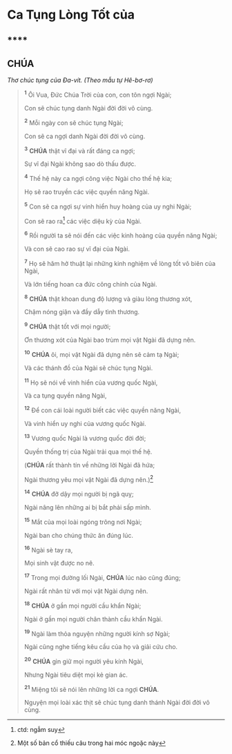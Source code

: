 # Ca Tụng Lòng Tốt của

## ****

## CHÚA
*Thơ chúc tụng của Đa-vít. (Theo mẫu tự Hê-bơ-rơ)*

> <sup><b>1</b></sup> Ôi Vua, Đức Chúa Trời của con, con tôn ngợi Ngài;
>
> Con sẽ chúc tụng danh Ngài đời đời vô cùng.
>
> <sup><b>2</b></sup> Mỗi ngày con sẽ chúc tụng Ngài;
>
> Con sẽ ca ngợi danh Ngài đời đời vô cùng.
>
> <sup><b>3</b></sup> **CHÚA** thật vĩ đại và rất đáng ca ngợi;
>
> Sự vĩ đại Ngài không sao dò thấu được.
>
> <sup><b>4</b></sup> Thế hệ này ca ngợi công việc Ngài cho thế hệ kia;
>
> Họ sẽ rao truyền các việc quyền năng Ngài.
>
> <sup><b>5</b></sup> Con sẽ ca ngợi sự vinh hiển huy hoàng của uy nghi Ngài;
>
> Con sẽ rao ra[^1-2d5df5c9-7ea6-4d7b-8182-044df74e248b] các việc diệu kỳ của Ngài.
>
> <sup><b>6</b></sup> Rồi người ta sẽ nói đến các việc kinh hoàng của quyền năng Ngài;
>
> Và con sẽ cao rao sự vĩ đại của Ngài.
>
> <sup><b>7</b></sup> Họ sẽ hăm hở thuật lại những kinh nghiệm về lòng tốt vô biên của Ngài,
>
> Và lớn tiếng hoan ca đức công chính của Ngài.
>
> <sup><b>8</b></sup> **CHÚA** thật khoan dung độ lượng và giàu lòng thương xót,
>
> Chậm nóng giận và đầy dẫy tình thương.
>
> <sup><b>9</b></sup> **CHÚA** thật tốt với mọi người;
>
> Ơn thương xót của Ngài bao trùm mọi vật Ngài đã dựng nên.
>
> <sup><b>10</b></sup> **CHÚA** ôi, mọi vật Ngài đã dựng nên sẽ cảm tạ Ngài;
>
> Và các thánh đồ của Ngài sẽ chúc tụng Ngài.
>
> <sup><b>11</b></sup> Họ sẽ nói về vinh hiển của vương quốc Ngài,
>
> Và ca tụng quyền năng Ngài,
>
> <sup><b>12</b></sup> Để con cái loài người biết các việc quyền năng Ngài,
>
> Và vinh hiển uy nghi của vương quốc Ngài.
>
> <sup><b>13</b></sup> Vương quốc Ngài là vương quốc đời đời;
>
> Quyền thống trị của Ngài trải qua mọi thế hệ.
>
> (**CHÚA** rất thành tín về những lời Ngài đã hứa;
>
> Ngài thương yêu mọi vật Ngài đã dựng nên.)[^2-2d5df5c9-7ea6-4d7b-8182-044df74e248b]
>
> <sup><b>14</b></sup> **CHÚA** đỡ dậy mọi người bị ngã quỵ;
>
> Ngài nâng lên những ai bị bắt phải sấp mình.
>
> <sup><b>15</b></sup> Mắt của mọi loài ngóng trông nơi Ngài;
>
> Ngài ban cho chúng thức ăn đúng lúc.
>
> <sup><b>16</b></sup> Ngài sè tay ra,
>
> Mọi sinh vật được no nê.
>
> <sup><b>17</b></sup> Trong mọi đường lối Ngài, **CHÚA** lúc nào cũng đúng;
>
> Ngài rất nhân từ với mọi vật Ngài dựng nên.
>
> <sup><b>18</b></sup> **CHÚA** ở gần mọi người cầu khẩn Ngài;
>
> Ngài ở gần mọi người chân thành cầu khẩn Ngài.
>
> <sup><b>19</b></sup> Ngài làm thỏa nguyện những người kính sợ Ngài;
>
> Ngài cũng nghe tiếng kêu cầu của họ và giải cứu cho.
>
> <sup><b>20</b></sup> **CHÚA** gìn giữ mọi người yêu kính Ngài,
>
> Nhưng Ngài tiêu diệt mọi kẻ gian ác.
>
> <sup><b>21</b></sup> Miệng tôi sẽ nói lên những lời ca ngợi **CHÚA**.
>
> Nguyện mọi loài xác thịt sẽ chúc tụng danh thánh Ngài đời đời vô cùng.

[^1-2d5df5c9-7ea6-4d7b-8182-044df74e248b]: ctd: ngẫm suy
[^2-2d5df5c9-7ea6-4d7b-8182-044df74e248b]: Một số bản cổ thiếu câu trong hai móc ngoặc này